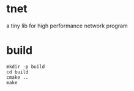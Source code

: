 # tnet

a tiny lib for high performance network program

# build

    mkdir -p build
    cd build
    cmake ..
    make
